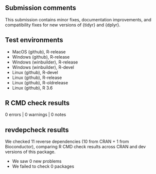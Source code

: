 ## Submission comments
This submission contains minor fixes, documentation improvements, and compatibility fixes for new versions of {tidyr} and {dplyr}.

## Test environments
* MacOS (github), R-release
* Windows (github), R-release
* Windows (winbuilder), R-release
* Windows (winbuilder), R-devel
* Linux (github), R-devel
* Linux (github), R-release
* Linux (github), R-oldrelease
* Linux (github), R 3.6

## R CMD check results
0 errors | 0 warnings | 0 notes

## revdepcheck results

We checked 11 reverse dependencies (10 from CRAN + 1 from Bioconductor), comparing R CMD check results across CRAN and dev versions of this package.

 * We saw 0 new problems
 * We failed to check 0 packages

